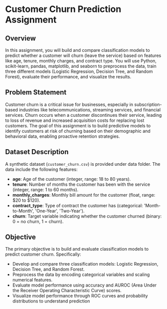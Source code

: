 # Customer Churn Prediction Assignment

## Overview
In this assignment, you will build and compare classification models to predict whether a customer will churn (leave the service) based on features like age, tenure, monthly charges, and contract type. You will use Python, scikit-learn, pandas, matplotlib, and seaborn to preprocess the data, train three different models (Logistic Regression, Decision Tree, and Random Forest), evaluate their performance, and visualize the results.




## Problem Statement
Customer churn is a critical issue for businesses, especially in subscription-based industries like telecommunications, streaming services, and financial services. Churn occurs when a customer discontinues their service, leading to loss of revenue and increased acquisition costs for replacing lost customers. The goal of this assignment is to build predictive models to identify customers at risk of churning based on their demographic and behavioral data, enabling proactive retention strategies.

## Dataset Description
A synthetic dataset (`customer_churn.csv`) is provided under data folder. The data include the following features:
- **age**: Age of the customer (integer, range: 18 to 80 years).
- **tenure**: Number of months the customer has been with the service (integer, range: 1 to 60 months).
- **monthly_charges**: Monthly bill amount for the customer (float, range: $20 to $120).
- **contract_type**: Type of contract the customer has (categorical: 'Month-to-Month', 'One-Year', 'Two-Year').
- **churn**: Target variable indicating whether the customer churned (binary: 0 = no churn, 1 = churn).


## Objective
The primary objective is to build and evaluate classification models to predict customer churn. Specifically:
- Develop and compare three classification models: Logistic Regression, Decision Tree, and Random Forest.
- Preprocess the data by encoding categorical variables and scaling numerical features.
- Evaluate model performance using accuracy and AUROC (Area Under the Receiver Operating Characteristic Curve) scores.
- Visualize model performance through ROC curves and probability distributions to understand prediction


